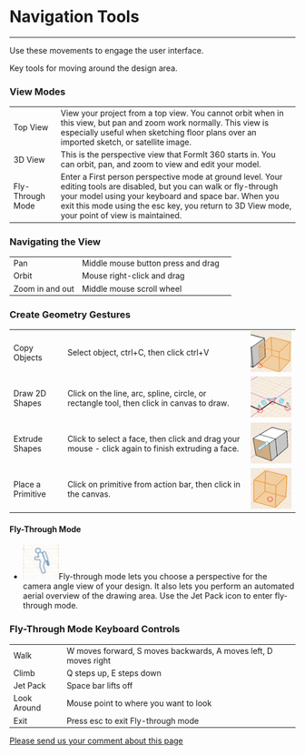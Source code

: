 # Navigation Tools

----

Use these movements to engage the user interface.
 

Key tools for moving around the design area.

### View Modes

| | |
| ---- | ---- |
| Top View   |   View your project from a top view. You cannot orbit when in this view, but pan and zoom work normally. This view is especially useful when sketching floor plans over an imported sketch, or satellite image.   |
| 3D View   |   This is the perspective view that FormIt 360 starts in. You can orbit, pan, and zoom to view and edit your model.   |
| Fly-Through Mode   |   Enter a First person perspective mode at ground level. Your editing tools are disabled, but you can walk or fly-through your model using your keyboard and space bar. When you exit this mode using the esc key, you return to 3D View mode, your point of view is maintained.   |


### Navigating the View

| | | |
| ---- | ---- | ---- |
| Pan   |   Middle mouse button press and drag   |     |
| Orbit   |   Mouse right-click and drag   |     |
| Zoom in and out   |   Middle mouse scroll wheel   |     |


### Create Geometry Gestures

| | | |
| ---- | ---- | ---- |
| Copy Objects   |   Select object, ctrl+C, then click ctrl+V   |   ![](Images/GUID-259ECCFB-1E73-4F8D-841F-E9DBBCCA2703-low.png)   |
| Draw 2D Shapes   |   Click on the line, arc, spline, circle, or rectangle tool, then click in canvas to draw.   |   ![](Images/GUID-480B99B0-30BB-47AD-A5A5-00489289F5B5-low.png)   |
| Extrude Shapes   |   Click to select a face, then click and drag your mouse - click again to finish extruding a face.   |   ![](Images/GUID-CAF089B7-8EA3-4ECD-B5F6-A6737FAA26F4-low.png)   |
| Place a Primitive   |   Click on primitive from action bar, then click in the canvas.   |   ![](Images/GUID-853590B0-9195-466B-AFBF-C4A8332DAEEC-low.png)   |


#### Fly-Through Mode

* ![](Images/GUID-D21822AD-1980-43E9-8510-8434062E959D-low.png)Fly-through mode lets you choose a perspective for the camera angle view of your design. It also lets you perform an automated aerial overview of the drawing area. Use the Jet Pack icon to enter fly-through mode.

### Fly-Through Mode Keyboard Controls

| | |
| ---- | ---- |
| Walk   |   W moves forward, S moves backwards, A moves left, D moves right   |
| Climb   |   Q steps up, E steps down   |
| Jet Pack   |   Space bar lifts off   |
| Look Around   |   Mouse point to where you want to look   |
| Exit   |   Press esc to exit Fly-through mode   |

[Please send us your comment about this page](#)